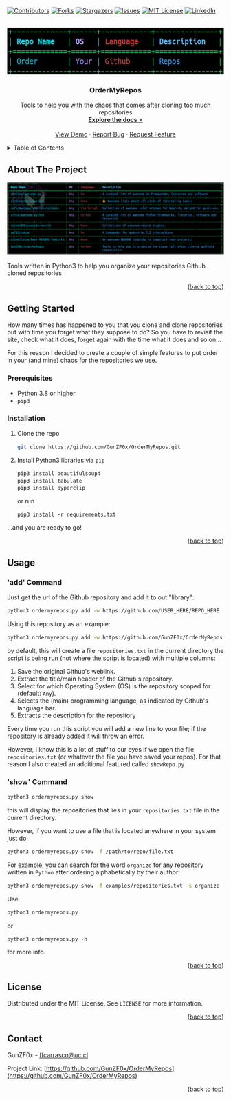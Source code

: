<!-- Improved compatibility of back to top link: See: https://github.com/othneildrew/Best-README-Template/pull/73 -->
<a name="readme-top"></a>
<!--
*** Thanks for checking out the Best-README-Template. If you have a suggestion
*** that would make this better, please fork the repo and create a pull request
*** or simply open an issue with the tag "enhancement".
*** Don't forget to give the project a star!
*** Thanks again! Now go create something AMAZING! :D
-->



<!-- PROJECT SHIELDS -->
<!--
*** I'm using markdown "reference style" links for readability.
*** Reference links are enclosed in brackets [ ] instead of parentheses ( ).
*** See the bottom of this document for the declaration of the reference variables
*** for contributors-url, forks-url, etc. This is an optional, concise syntax you may use.
*** https://www.markdownguide.org/basic-syntax/#reference-style-links
-->
[![Contributors][contributors-shield]][contributors-url]
[![Forks][forks-shield]][forks-url]
[![Stargazers][stars-shield]][stars-url]
[![Issues][issues-shield]][issues-url]
[![MIT License][license-shield]][license-url]
[![LinkedIn][linkedin-shield]][linkedin-url]



<!-- PROJECT LOGO -->
<br />
<div align="center">
  <a href="https://github.com/GunZF0x/OrderMyRepos">
    <img src="images/logo.png" alt="Logo" width="569" height="109">
  </a>

<h3 align="center">OrderMyRepos</h3>

  <p align="center">
    Tools to help you with the chaos that comes after cloning too much repositories
    <br />
    <a href="https://github.com/GunZF0x/OrderMyRepos"><strong>Explore the docs »</strong></a>
    <br />
    <br />
    <a href="https://github.com/GunZF0x/OrderMyRepos">View Demo</a>
    ·
    <a href="https://github.com/GunZF0x/OrderMyRepos/issues">Report Bug</a>
    ·
    <a href="https://github.com/GunZF0x/OrderMyRepos/issues">Request Feature</a>
  </p>
</div>



<!-- TABLE OF CONTENTS -->
<details>
  <summary>Table of Contents</summary>
  <ol>
    <li>
      <a href="#about-the-project">About The Project</a>
    </li>
    <li>
      <a href="#getting-started">Getting Started</a>
      <ul>
        <li><a href="#prerequisites">Prerequisites</a></li>
        <li><a href="#installation">Installation</a></li>
      </ul>
    </li>
    <li><a href="#usage">Usage</a></li>
     <ul>
       <li><a href="#addrepopy">addRepo.py</a></li>
       <li><a href="#showrepopy">showRepo.py</a></li>
     </ul>
    <li><a href="#license">License</a></li>
    <li><a href="#contact">Contact</a></li>
  </ol>
</details>



<!-- ABOUT THE PROJECT -->
## About The Project

[![OrderMyRepos][product-screenshot]](https://github.com/GunZF0x/OrderMyRepos)

Tools written in Python3 to help you organize your repositories Github cloned repositories

<p align="right">(<a href="#readme-top">back to top</a>)</p>


<!-- GETTING STARTED -->
## Getting Started

How many times has happened to you that you clone and clone repositories but with time you forget what they suppose to do?
So you have to revisit the site, check what it does, forget again with the time what it does and so on...

For this reason I decided to create a couple of simple features to put order in your (and mine) chaos for the repositories we use.

### Prerequisites

* Python 3.8 or higher
* `pip3` 

### Installation

1. Clone the repo
   ```sh
   git clone https://github.com/GunZF0x/OrderMyRepos.git
   ```
2. Install Python3 libraries via `pip`
   ```sh
   pip3 install beautifulsoup4
   pip3 install tabulate
   pip3 install pyperclip
   ```
   or run
   ```
   pip3 install -r requirements.txt
   ```

...and you are ready to go!

<p align="right">(<a href="#readme-top">back to top</a>)</p>



<!-- USAGE EXAMPLES -->
## Usage

### 'add' Command

Just get the url of the Github repository and add it to out "library":

```sh
python3 ordermyrepos.py add -w https://github.com/USER_HERE/REPO_HERE
```

Using this repository as an example:

```sh
python3 ordermyrepos.py add -w https://github.com/GunZF0x/OrderMyRepos
```

by default, this will create a file `repositories.txt` in the current directory the script is being run (not where the script is located) with multiple columns: 

   1. Save the original Github's weblink.
   2. Extract the title/main header of the Github's repository.
   3. Select for which Operating System (OS) is the repository scoped for (default: `Any`).
   4. Selects the (main) programming language, as indicated by Github's language bar.
   5. Extracts the description for the repository

Every time you run this script you will add a new line to your file; if the repository is already added it will throw an error.

However, I know this is a lot of stuff to our eyes if we open the file `repositories.txt` (or whatever the file you have saved your repos). For that reason I also created an additional featured called `showRepo.py`

### 'show' Command

```sh
python3 ordermyrepos.py show 
```

this will display the repositories that lies in your `repositories.txt` file in the current directory.

However, if you want to use a file that is located anywhere in your system just do:

```sh
python3 ordermyrepos.py show -f /path/to/repo/file.txt
```

For example, you can search for the word `organize` for any repository written in `Python` after ordering alphabetically by their author:
```sh
python3 ordermyrepos.py show -f examples/repositories.txt -s organize -l python --sort-by-author
```

Use
```sh
python3 ordermyrepos.py
```
or
```
python3 ordermyrepos.py -h
```
for more info.

<p align="right">(<a href="#readme-top">back to top</a>)</p>

<!-- LICENSE -->
## License

Distributed under the MIT License. See `LICENSE` for more information.

<p align="right">(<a href="#readme-top">back to top</a>)</p>



<!-- CONTACT -->
## Contact

GunZF0x  - ffcarrasco@uc.cl

Project Link: [https://github.com/GunZF0x/OrderMyRepos](https://github.com/GunZF0x/OrderMyRepos)

<p align="right">(<a href="#readme-top">back to top</a>)</p>


<!-- MARKDOWN LINKS & IMAGES -->
<!-- https://www.markdownguide.org/basic-syntax/#reference-style-links -->
[contributors-shield]: https://img.shields.io/github/contributors/GunZF0x/OrderMyRepos.svg?style=for-the-badge
[contributors-url]: https://github.com/GunZF0x/OrderMyRepos/graphs/contributors
[forks-shield]: https://img.shields.io/github/forks/GunZF0x/OrderMyRepos.svg?style=for-the-badge
[forks-url]: https://github.com/GunZF0x/OrderMyRepos/network/members
[stars-shield]: https://img.shields.io/github/stars/GunZF0x/OrderMyRepos.svg?style=for-the-badge
[stars-url]: https://github.com/GunZF0x/OrderMyRepos/stargazers
[issues-shield]: https://img.shields.io/github/issues/GunZF0x/OrderMyRepos.svg?style=for-the-badge
[issues-url]: https://github.com/GunZF0x/OrderMyRepos/issues
[license-shield]: https://img.shields.io/github/license/GunZF0x/OrderMyRepos.svg?style=for-the-badge
[license-url]: https://github.com/GunZF0x/OrderMyRepos/blob/master/LICENSE
[linkedin-shield]: https://img.shields.io/badge/-LinkedIn-black.svg?style=for-the-badge&logo=linkedin&colorB=555
[linkedin-url]: https://linkedin.com/in/francisco-carrasco-varela-cl
[product-screenshot]: images/screenshot.png
